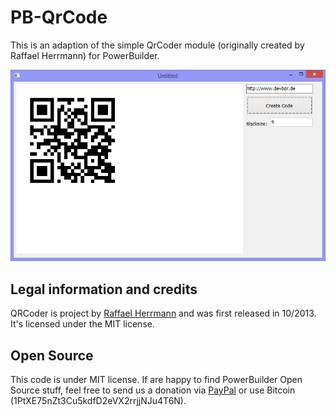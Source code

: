 # PB-QrCode
This is an adaption of the simple QrCoder module (originally created by Raffael Herrmann) for PowerBuilder.

![ScreenShot](./Screenshots/Screen01.png)

## Legal information and credits
QRCoder is project by [Raffael Herrmann](http://raffaelherrmann.de) and was first released 
in 10/2013. It's licensed under the MIT license.

## Open Source
This code is under MIT license. If  are happy to find PowerBuilder Open Source stuff, feel free to send us a donation via [PayPal](https://www.paypal.com/cgi-bin/webscr?cmd=_s-xclick&hosted_button_id=EV6X2PMRBN9CN) or use Bitcoin (1PtXE75nZt3Cu5kdfD2eVX2rrjjNJu4T6N).
